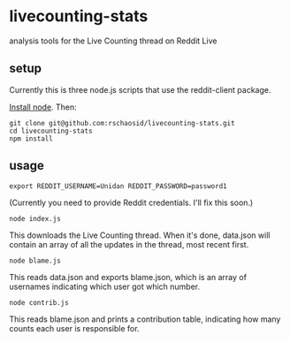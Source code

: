 livecounting-stats
==================

analysis tools for the Live Counting thread on Reddit Live

setup
-----

Currently this is three node.js scripts that use the reddit-client package.

[Install node](http://nodejs.org/download/). Then:

```shell
git clone git@github.com:rschaosid/livecounting-stats.git
cd livecounting-stats
npm install
```

usage
-----

```shell
export REDDIT_USERNAME=Unidan REDDIT_PASSWORD=password1
```

(Currently you need to provide Reddit credentials. I'll fix this soon.)

```shell
node index.js
```

This downloads the Live Counting thread. When it's done, data.json will contain an array of all the updates in the thread, most recent first.

```shell
node blame.js
```

This reads data.json and exports blame.json, which is an array of usernames indicating which user got which number.

```shell
node contrib.js
```

This reads blame.json and prints a contribution table, indicating how many counts each user is responsible for.
